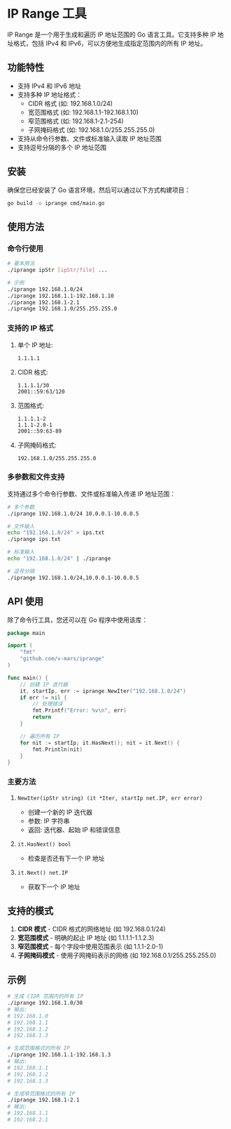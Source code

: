 # IP Range 工具

IP Range 是一个用于生成和遍历 IP 地址范围的 Go 语言工具。它支持多种 IP 地址格式，包括 IPv4 和 IPv6，可以方便地生成指定范围内的所有 IP 地址。

## 功能特性

- 支持 IPv4 和 IPv6 地址
- 支持多种 IP 地址格式：
  - CIDR 格式 (如: 192.168.1.0/24)
  - 宽范围格式 (如: 192.168.1.1-192.168.1.10)
  - 窄范围格式 (如: 192.168.1-2.1-254)
  - 子网掩码格式 (如: 192.168.1.0/255.255.255.0)
- 支持从命令行参数、文件或标准输入读取 IP 地址范围
- 支持逗号分隔的多个 IP 地址范围

## 安装

确保您已经安装了 Go 语言环境，然后可以通过以下方式构建项目：

```bash
go build -o iprange cmd/main.go
```

## 使用方法

### 命令行使用

```bash
# 基本用法
./iprange ipStr [ipStr/file] ...

# 示例
./iprange 192.168.1.0/24
./iprange 192.168.1.1-192.168.1.10
./iprange 192.168.1-2.1
./iprange 192.168.1.0/255.255.255.0
```

### 支持的 IP 格式

1. 单个 IP 地址:
   ```
   1.1.1.1
   ```

2. CIDR 格式:
   ```
   1.1.1.1/30
   2001::59:63/120
   ```

3. 范围格式:
   ```
   1.1.1.1-2
   1.1.1-2.0-1
   2001::59:63-89
   ```

4. 子网掩码格式:
   ```
   192.168.1.0/255.255.255.0
   ```

### 多参数和文件支持

支持通过多个命令行参数、文件或标准输入传递 IP 地址范围：

```bash
# 多个参数
./iprange 192.168.1.0/24 10.0.0.1-10.0.0.5

# 文件输入
echo "192.168.1.0/24" > ips.txt
./iprange ips.txt

# 标准输入
echo "192.168.1.0/24" | ./iprange

# 逗号分隔
./iprange 192.168.1.0/24,10.0.0.1-10.0.0.5
```

## API 使用

除了命令行工具，您还可以在 Go 程序中使用该库：

```go
package main

import (
    "fmt"
    "github.com/v-mars/iprange"
)

func main() {
    // 创建 IP 迭代器
    it, startIp, err := iprange.NewIter("192.168.1.0/24")
    if err != nil {
        // 处理错误
        fmt.Printf("Error: %v\n", err)
        return
    }

    // 遍历所有 IP
    for nit := startIp; it.HasNext(); nit = it.Next() {
        fmt.Println(nit)
    }
}
```

### 主要方法

1. `NewIter(ipStr string) (it *Iter, startIp net.IP, err error)`
   - 创建一个新的 IP 迭代器
   - 参数: IP 字符串
   - 返回: 迭代器、起始 IP 和错误信息

2. `it.HasNext() bool`
   - 检查是否还有下一个 IP 地址

3. `it.Next() net.IP`
   - 获取下一个 IP 地址

## 支持的模式

1. **CIDR 模式** - CIDR 格式的网络地址 (如 192.168.0.1/24)
2. **宽范围模式** - 明确的起止 IP 地址 (如 1.1.1.1-1.1.2.3)
3. **窄范围模式** - 每个字段中使用范围表示 (如 1.1.1-2.0-1)
4. **子网掩码模式** - 使用子网掩码表示的网络 (如 192.168.0.1/255.255.255.0)

## 示例

```bash
# 生成 CIDR 范围内的所有 IP
./iprange 192.168.1.0/30
# 输出:
# 192.168.1.0
# 192.168.1.1
# 192.168.1.2
# 192.168.1.3

# 生成范围格式的所有 IP
./iprange 192.168.1.1-192.168.1.3
# 输出:
# 192.168.1.1
# 192.168.1.2
# 192.168.1.3

# 生成窄范围格式的所有 IP
./iprange 192.168.1-2.1
# 输出:
# 192.168.1.1
# 192.168.2.1
```